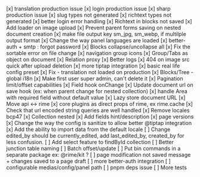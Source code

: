 [x] translation production issue
[x] login production issue
[x] sharp production issue
[x] slug types not generated
[x] richtext types not generated
[x] better login error handling
[x] Richtext in blocks not saved
[x] Add loader on image upload
[x] Prevent parent forms saving on nested document creation
[x] make file output key sm_jpg, sm_webp, if multilple output format
[x] Change the way panel languages are loaded
[x] better-auth + smtp : forgot password
[x] Blocks collapse/uncollapse all
[x] Fix the sortable error on file change
[x] navigation group icons
[x] Group/Tabs as object on document
[x] Relation proxy
[x] Better logs
[x] 404 on image src quick after upload deletion
[x] more tiptap integration
[x] basic real life config preset
[x] Fix - translation not loaded on production
[x] Blocks/Tree - global i18n
[x] Make first user super admin, can't delete it
[x] Pagination limit/offset capabilities
[x] Field hook onChange
[x] Update document url on save hook (ex: when parent change for nested collection)
[x] handle Area with required field without default value
[x] Lazy store document URL
[x] Move api <-> rime
[x] core plugins as direct props of rime, ex rime.cache
[x] Check that url encoded string queries are well handled
[x] Remove locales bcp47
[x] Collection nested
[x] Add fields hint/description
[x] page versions
[x] Change the way the config is sanitize to allow better @tiptap integration
[x] Add the ability to import data from the default locale
[ ] Change edited_by should be currently_edited, add last_edited_by, created_by for less confusion.
[ ] Add select feature to findById collection
[ ] Better junction table naming
[ ] Batch offset/update
[ ] Put bin commands in a separate package ex: @rime/kit ?
[ ] page modification not saved message + changes saved to a page draft
[ ] more better-auth integration
[ ] configurable medias/config/panel path
[ ] pnpm deps issue
[ ] More tests
